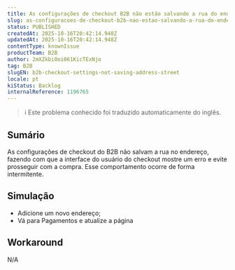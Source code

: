 ```yaml
---
title: As configurações de checkout B2B não estão salvando a rua do endereço
slug: as-configuracoes-de-checkout-b2b-nao-estao-salvando-a-rua-do-endereco
status: PUBLISHED
createdAt: 2025-10-16T20:42:14.948Z
updatedAt: 2025-10-16T20:42:14.948Z
contentType: knownIssue
productTeam: B2B
author: 2mXZkbi0oi061KicTExNjo
tag: B2B
slugEN: b2b-checkout-settings-not-saving-address-street
locale: pt
kiStatus: Backlog
internalReference: 1196765
---
```


>ℹ️ Este problema conhecido foi traduzido automaticamente do inglês.

## Sumário


As configurações de checkout do B2B não salvam a rua no endereço, fazendo com que a interface do usuário do checkout mostre um erro e evite prosseguir com a compra. Esse comportamento ocorre de forma intermitente.
## Simulação



- Adicione um novo endereço;
- Vá para Pagamentos e atualize a página
## Workaround


N/A


